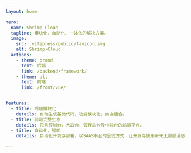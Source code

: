 ```yaml
---
layout: home

hero:
  name: Shrimp Cloud
  tagline: 模块化，自动化，一体化的解决方案。
  image:
    src: .vitepress/public/favicon.svg
    alt: Shrimp-Cloud
  actions:
    - theme: brand
      text: 后端
      link: /backend/framework/
    - theme: alt
      text: 前端
      link: /front/vue/


features:
  - title: 后端模块化
    details: 自动生成基础代码，功能模块化，自由组合。
  - title: 前端完整生态
    details: 包含控制台，大后台，管理后台及小前台的前端平台。
  - title: 自动化，智能
    details: 自动化开发与部署，以SAAS平台的呈现方式，让开发与使用带来无限顺滑感

---
```


